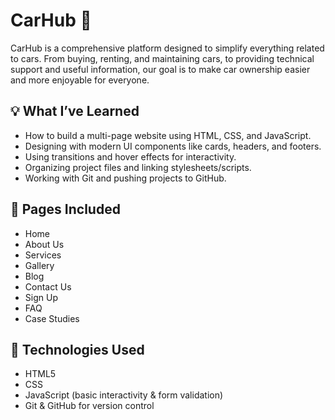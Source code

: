 # CarHub 🚗

CarHub is a comprehensive platform designed to simplify everything related to cars.
From buying, renting, and maintaining cars, to providing technical support and useful information,
our goal is to make car ownership easier and more enjoyable for everyone.

## 💡 What I’ve Learned

* How to build a multi-page website using HTML, CSS, and JavaScript.
* Designing with modern UI components like cards, headers, and footers.
* Using transitions and hover effects for interactivity.
* Organizing project files and linking stylesheets/scripts.
* Working with Git and pushing projects to GitHub.

## 📁 Pages Included

* Home
* About Us
* Services
* Gallery
* Blog
* Contact Us
* Sign Up
* FAQ
* Case Studies

## 🔧 Technologies Used

* HTML5
* CSS
* JavaScript (basic interactivity & form validation)
* Git & GitHub for version control